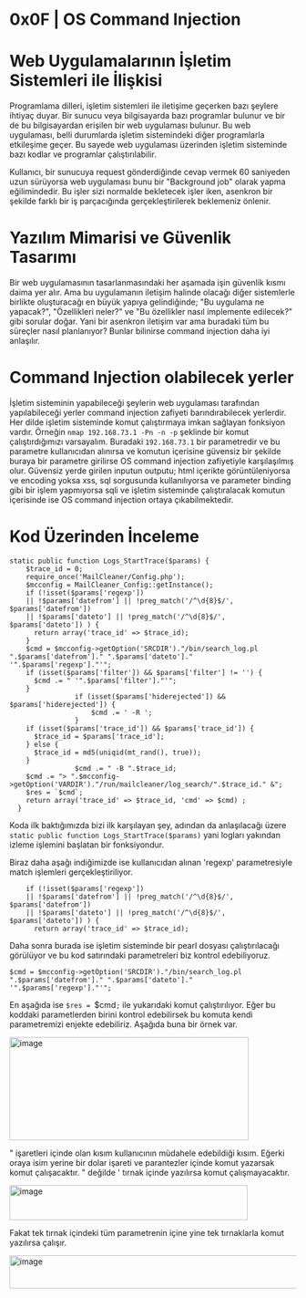 # **0x0F | OS Command Injection**

# **Web Uygulamalarının İşletim Sistemleri ile İlişkisi**

Programlama dilleri, işletim sistemleri ile iletişime geçerken bazı şeylere ihtiyaç duyar. Bir sunucu veya bilgisayarda bazı programlar bulunur ve bir de bu 
bilgisayardan erişilen bir web uygulaması bulunur. Bu web uygulaması, belli durumlarda işletim sistemindeki diğer programlarla etkileşime geçer. Bu sayede web 
uygulaması üzerinden işletim sisteminde bazı kodlar ve programlar çalıştırılabilir. 

Kullanıcı, bir sunucuya request gönderdiğinde cevap vermek 60 saniyeden uzun sürüyorsa web uygulaması bunu bir "Background job" olarak yapma eğilimindedir. Bu işler sizi normalde bekletecek işler iken, asenkron bir şekilde farklı bir iş parçacığında gerçekleştirilerek beklemeniz önlenir.

# **Yazılım Mimarisi ve Güvenlik Tasarımı**

Bir web uygulamasının tasarlanmasındaki her aşamada işin güvenlik kısmı daima yer alır. Ama bu uygulamanın iletişim halinde olacağı diğer sistemlerle birlikte oluşturacağı en büyük yapıya gelindiğinde; "Bu uygulama ne yapacak?", "Özellikleri neler?" ve "Bu özellikler nasıl implemente edilecek?" gibi sorular doğar. Yani bir asenkron iletişim var ama buradaki tüm bu süreçler nasıl planlanıyor? Bunlar bilinirse command injection daha iyi anlaşılır.

# **Command Injection olabilecek yerler**

İşletim sisteminin yapabileceği şeylerin web uygulaması tarafından yapılabileceği yerler command injection zafiyeti barındırabilecek yerlerdir. Her dilde işletim sisteminde komut çalıştırmaya imkan sağlayan fonksiyon vardır. Örneğin `nmap 192.168.73.1 -Pn -n -p` şeklinde bir komut çalıştırdığımızı varsayalım. Buradaki `192.168.73.1` bir parametredir ve bu parametre kullanıcıdan alınırsa ve komutun içerisine güvensiz bir şekilde buraya bir parametre girilirse OS command injection zafiyetiyle karşılaşılmış olur. Güvensiz yerde girilen inputun outputu; html içerikte görüntüleniyorsa ve encoding yoksa xss, sql sorgusunda kullanılıyorsa ve parameter binding gibi bir işlem yapmıyorsa sqli ve işletim sisteminde çalıştıralacak komutun içerisinde ise OS command injection ortaya çıkabilmektedir.

# **Kod Üzerinden İnceleme**

```
static public function Logs_StartTrace($params) {
    $trace_id = 0;
    require_once('MailCleaner/Config.php');
    $mcconfig = MailCleaner_Config::getInstance();
    if (!isset($params['regexp'])
    || !$params['datefrom'] || !preg_match('/^\d{8}$/', $params['datefrom'])
    || !$params['dateto'] || !preg_match('/^\d{8}$/', $params['dateto']) ) {
      return array('trace_id' => $trace_id);
    }
    $cmd = $mcconfig->getOption('SRCDIR')."/bin/search_log.pl ".$params['datefrom']." ".$params['dateto']." '".$params['regexp']."'";
    if (isset($params['filter']) && $params['filter'] != '') {
      $cmd .= " '".$params['filter']."'";
    }
                if (isset($params['hiderejected']) && $params['hiderejected']) {
                    $cmd .= ' -R ';
                }
    if (isset($params['trace_id']) && $params['trace_id']) {
      $trace_id = $params['trace_id'];
    } else {
      $trace_id = md5(uniqid(mt_rand(), true));
    }
                $cmd .= " -B ".$trace_id;
    $cmd .= "> ".$mcconfig->getOption('VARDIR')."/run/mailcleaner/log_search/".$trace_id." &";
    $res = `$cmd`;
    return array('trace_id' => $trace_id, 'cmd' => $cmd) ;
  }
```

Koda ilk baktığımızda bizi ilk karşılayan şey, adından da anlaşılacağı üzere `static public function Logs_StartTrace($params)` yani logları yakından izleme işlemini başlatan bir fonksiyondur.

Biraz daha aşağı indiğimizde ise kullanıcıdan alınan 'regexp' parametresiyle match işlemleri gerçekleştiriliyor.
```
    if (!isset($params['regexp'])
    || !$params['datefrom'] || !preg_match('/^\d{8}$/', $params['datefrom'])
    || !$params['dateto'] || !preg_match('/^\d{8}$/', $params['dateto']) ) {
      return array('trace_id' => $trace_id);
```

Daha sonra burada ise işletim sisteminde bir pearl dosyası çalıştırılacağı görülüyor ve bu kod satırındaki parametreleri biz kontrol edebiliyoruz.

```
$cmd = $mcconfig->getOption('SRCDIR')."/bin/search_log.pl ".$params['datefrom']." ".$params['dateto']." '".$params['regexp']."'";
```

En aşağıda ise `$res = `$cmd`;` ile yukarıdaki komut çalıştırılıyor. Eğer bu koddaki parametlerden birini kontrol edebilirsek bu komuta kendi parametremizi enjekte edebiliriz. Aşağıda buna bir örnek var.

<img width="420" height="181" alt="image" src="https://github.com/user-attachments/assets/622922d1-e490-4fd4-b619-cc10da3634c6" />

" işaretleri içinde olan kısım kullanıcının müdahele edebildiği kısım. Eğerki oraya isim yerine bir dolar işareti ve parantezler içinde komut yazarsak komut çalışacaktır. " değilde ' tırnak içinde yazılırsa komut çalışmayacaktır.

<img width="418" height="61" alt="image" src="https://github.com/user-attachments/assets/5a311ca1-d233-4de2-bd98-8f409806147e" />

Fakat tek tırnak içindeki tüm parametrenin içine yine tek tırnaklarla komut yazılırsa çalışır.

<img width="746" height="58" alt="image" src="https://github.com/user-attachments/assets/b87a0770-a461-407f-8b40-d11cfabcc55f" />

